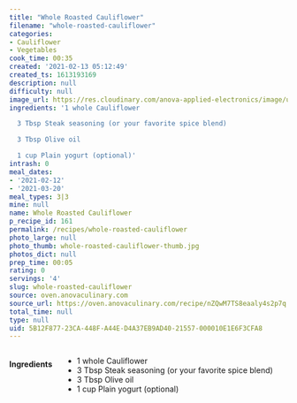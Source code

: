 ```yaml
---
title: "Whole Roasted Cauliflower"
filename: "whole-roasted-cauliflower"
categories:
- Cauliflower
- Vegetables
cook_time: 00:35
created: '2021-02-13 05:12:49'
created_ts: 1613193169
description: null
difficulty: null
image_url: https://res.cloudinary.com/anova-applied-electronics/image/upload/w_517,h_327,c_fit,f_auto,q_auto,dpr_2.0,/v1591814279/mobileProduction/t2bhj1fsohi5vxgjivmq.jpg
ingredients: '1 whole Cauliflower

  3 Tbsp Steak seasoning (or your favorite spice blend)

  3 Tbsp Olive oil

  1 cup Plain yogurt (optional)'
intrash: 0
meal_dates:
- '2021-02-12'
- '2021-03-20'
meal_types: 3|3
mine: null
name: Whole Roasted Cauliflower
p_recipe_id: 161
permalink: /recipes/whole-roasted-cauliflower
photo_large: null
photo_thumb: whole-roasted-cauliflower-thumb.jpg
photos_dict: null
prep_time: 00:05
rating: 0
servings: '4'
slug: whole-roasted-cauliflower
source: oven.anovaculinary.com
source_url: https://oven.anovaculinary.com/recipe/nZQwM7TS8eaaly4s2p7q
total_time: null
type: null
uid: 5B12F877-23CA-448F-A44E-D4A37EB9AD40-21557-000010E1E6F3CFA8
---
```

<div class="large-8 medium-7 columns" id="writeup">	</div><!-- #writeup -->
</div><!-- #row-one -->
<div class="row" id="row-two">	<div class="medium-4 small-5 columns" id="ingredients"><h4>Ingredients</h4><div class="box box-ingredients content"><ul>
<li>1 whole Cauliflower</li>
<li>3 Tbsp Steak seasoning (or your favorite spice blend)</li>
<li>3 Tbsp Olive oil</li>
<li>1 cup Plain yogurt (optional)</li>
</ul>
</div>	</div>	<div class="medium-6 small-7 columns" id="directions">	</div>